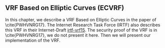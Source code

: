 ## VRF Based on Elliptic Curves (ECVRF)
In this chapter, we describe a VRF Based on Elliptic Curves in the paper of  \cite{PWHVNRG17}. The Internet Research Task Force (IRTF) also describes this VRF in their Internet-Draft [irtf-vrf15](https://datatracker.ietf.org/doc/draft-irtf-cfrg-vrf/). The security proof of the VRF is in \cite{PWHVNRG17}, we do not present it here. Then we will present our implementation of the VRF.